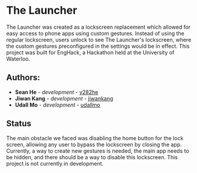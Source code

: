 # The Launcher
The Launcher was created as a lockscreen replacement which allowed for easy access to phone apps using custom gestures.
Instead of using the regular lockscreen, users unlock to see The Launcher's lockscreen, where the custom gestures preconfigured in the settings would be in effect.
This project was built for EngHack, a Hackathon held at the University of Waterloo.

## Authors:
* **Sean He** - *development* - [y282he](https://github.com/y282he)
* **Jiwan Kang** - *development* - [jiwankang](https://github.com/jiwankang)
* **Udall Mo** - *development* - [udallmo](https://github.com/udallmo)

## Status
The main obstacle we faced was disabling the home button for the lock screen, allowing any user to bypass the lockscreen by closing the app.
Currently, a way to create new gestures is needed, the main app needs to be hidden, and there should be a way to disable this lockscreen.
This project is not currently in development.

